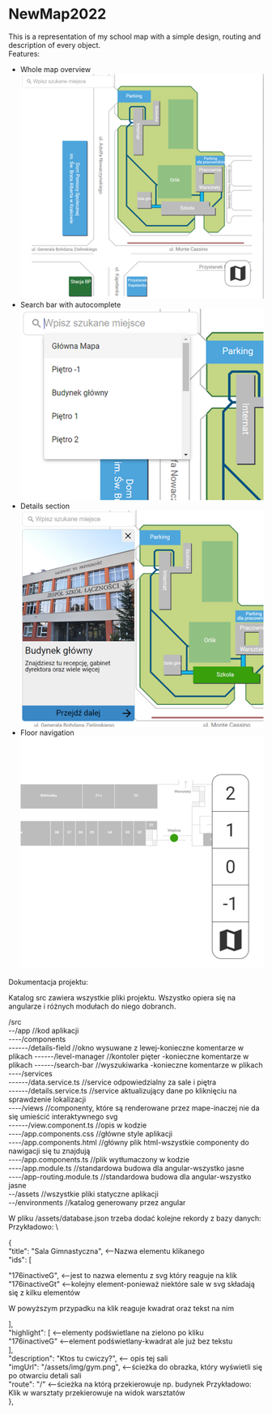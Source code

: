 # NewMap2022

This is a representation of my school map with a simple design, routing and description of every object. \
Features:

* Whole map overview \
  ![](src/assets/readme/1.PNG)
* Search bar with autocomplete \
  ![](src/assets/readme/2.PNG)
* Details section \
  ![](src/assets/readme/3.PNG)
* Floor navigation \
  ![](src/assets/readme/4.PNG)

Dokumentacja projektu:

Katalog src zawiera wszystkie pliki projektu. Wszystko opiera się na angularze i różnych modułach do niego dobranch.

/src\
--/app //kod aplikacji\
----/components\
------/details-field //okno wysuwane z lewej-konieczne komentarze w plikach
------/level-manager //kontoler pięter -konieczne komentarze w plikach
------/search-bar //wyszukiwarka -konieczne komentarze w plikach
----/services\
------/data.service.ts //service odpowiedzialny za sale i piętra\
------/details.service.ts //service aktualizujący dane po kliknięciu na sprawdzenie lokalizacji\
----/views //componenty, które są renderowane przez mape-inaczej nie da się umieścić interaktywnego svg\
------/view.component.ts //opis w kodzie\
----/app.components.css //główne style aplikacji\
----/app.components.html //główny plik html-wszystkie componenty do nawigacji się tu znajdują\
----/app.components.ts //plik wytłumaczony w kodzie\
----/app.module.ts //standardowa budowa dla angular-wszystko jasne\
----/app-routing.module.ts //standardowa budowa dla angular-wszystko jasne\
--/assets //wszystkie pliki statyczne aplikacji\
--/environments //katalog generowany przez angular

W pliku /assets/database.json trzeba dodać kolejne rekordy z bazy danych: \
Przykładowo: \

{\
"title": "Sala Gimnastyczna", <--Nazwa elementu klikanego\
"ids": [

"176inactiveG", <--jest to nazwa elementu z svg który reaguje na klik\
"176inactiveGt" <--kolejny element-ponieważ niektóre sale w svg składają się z kilku elementów

W powyższym przypadku na klik reaguje kwadrat oraz tekst na nim

],\
"highlight": [ <--elementy podświetlane na zielono po kliku\
"176inactiveG" <--element podświetlany-kwadrat ale już bez tekstu\
],\
"description": "Ktos tu cwiczy?", <-- opis tej sali\
"imgUrl": "/assets/img/gym.png", <--ścieżka do obrazka, który wyświetli się po otwarciu detali sali\
"route": "/" <--ścieżka na którą przekierowuje np. budynek Przykładowo: Klik w warsztaty przekierowuje na widok
warsztatów\
},
